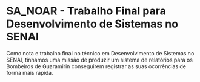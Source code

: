 # SA_NOAR - Trabalho Final para Desenvolvimento de Sistemas no SENAI

Como nota e trabalho final no técnico em Desenvolvimento de Sistemas no SENAI,
tinhamos uma missão de produzir um sistema de relatórios para os Bombeiros de Guaramirin
conseguirem registrar as suas ocorrências de forma mais rápida.
